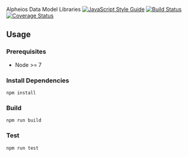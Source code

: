 Alpheios Data Model Libraries
[![JavaScript Style Guide](https://img.shields.io/badge/code_style-standard-brightgreen.svg)](https://standardjs.com)
[![Build Status](https://travis-ci.org/alpheios-project/data-models.svg?branch=master)](https://travis-ci.org/alpheios-project/data-models)
[![Coverage Status](https://coveralls.io/repos/github/alpheios-project/data-models/badge.svg?branch=master)](https://coveralls.io/github/alpheios-project/data-models?branch=master)

## Usage

### Prerequisites

* Node >= 7

### Install Dependencies

```
npm install
```

### Build

```
npm run build
```

### Test

```
npm run test
```


